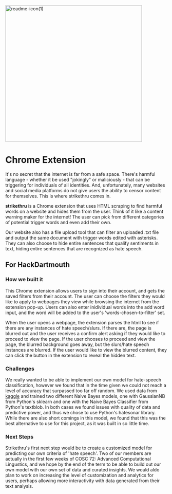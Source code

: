 <img width="425" alt="readme-icon(1)" src="https://user-images.githubusercontent.com/56173614/115152627-d1500c00-a03f-11eb-9895-20785076b3e7.png">

# Chrome Extension 

It's no secret that the internet is far from a safe space. There's harmful language - whether it be used "jokingly" or maliciously - that can be triggering for individuals of all identities. And, unfortunately, many websites and social media platforms do not give users the ability to censor content for themselves. This is where strikethru comes in.

**strikethru** is a Chrome extension that uses HTML scraping to find harmful words on a website and hides them from the user. Think of it like a content warning maker for the internet! The user can pick from different categories of potential trigger words and even add their own.

Our website also has a file upload tool that can filter an uploaded .txt file and output the same document with trigger words edited with asterisks. They can also choose to hide entire sentences that qualify sentiments in text, hiding entire sentences that are recognized as hate speech.
  
## For HackDartmouth
### How we built it
This Chrome extension allows users to sign into their account, and gets the saved filters from their account. The user can choose the filters they would like to apply to webpages they view while browsing the internet from the extension pop-up. Users can also enter inidividual words into the add word input, and the word will be added to the user's 'words-chosen-to-filter' set.

When the user opens a webpage, the extension parses the html to see if there are any instances of hate speech/slurs. If there are, the page is blurred out and the user receives a confirm alert asking if they would like to proceed to view the page. If the user chooses to proceed and view the page, the blurred background goes away, but the slurs/hate speech instances are blurred. If the user would like to view the blurred content, they can click the button in the extension to reveal the hidden text. 

### Challenges
We really wanted to be able to implement our own model for hate-speech classification, however we found that in the time given we could not reach a level of accuracy that surpassed too far off random. We used data from [kaggle](https://www.kaggle.com/usharengaraju/dynamically-generated-hate-speech-dataset) and trained two different Naive Bayes models, one with GaussianNB from Python's sklearn and one with the Naive Bayes Classifier from Python's textblob. In both cases we found issues with quality of data and predictive power, and thus we chose to use Python's hatesonar library. While there are also short comings in this model, we found that this was the best alternative to use for this project, as it was built in so little time.

### Next Steps
Strikethru's first next step would be to create a customized model for predicting our own criteria of 'hate speech'. Two of our members are actually in the first few weeks of COSC 72: Advanced Computational Lingustics, and we hope by the end of the term to be able to build out our own model with our own set of data and curated insights. We would aldo plan to work on increasing the level of customization and analytics for users, perhaps allowing more interactivity with data generated from their text analysis.
